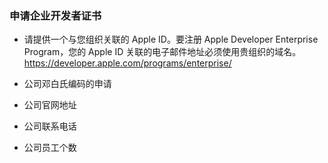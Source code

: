 ### 申请企业开发者证书

- 请提供一个与您组织关联的 Apple ID。要注册 Apple Developer Enterprise Program，您的 Apple ID 关联的电子邮件地址必须使用贵组织的域名。 <https://developer.apple.com/programs/enterprise/>

- 公司邓白氏编码的申请 

- 公司官网地址

- 公司联系电话

- 公司员工个数


